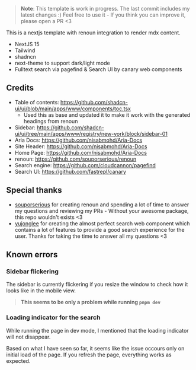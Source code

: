 > **Note**: This template is work in progress. The last commit includes my latest changes :)
> Feel free to use it - If you think you can improve it, please open a PR <3

This is a nextjs template with renoun integration to render mdx content.

- NextJS 15
- Tailwind
- shadncn
- next-theme to support dark/light mode
- Fulltext search via pagefind & Search UI by canary web components

## Credits

- Table of contents: https://github.com/shadcn-ui/ui/blob/main/apps/www/components/toc.tsx
  - Used this as base and updated it to make it work with the generated headings from renoun
- Sidebar: https://github.com/shadcn-ui/ui/tree/main/apps/www/registry/new-york/block/sidebar-01
- Aria Docs: https://github.com/nisabmohd/Aria-Docs
- Site Header: https://github.com/nisabmohd/Aria-Docs
- Home Page: https://github.com/nisabmohd/Aria-Docs
- renoun: https://github.com/souporserious/renoun
- Search engine: https://github.com/cloudcannon/pagefind
- Search UI: https://github.com/fastrepl/canary

## Special thanks

- [souporserious](https://github.com/souporserious) for creating renoun and spending a lot of time to answer my questions and reviewing my PRs - Without your awesome package, this repo wouldn't exists <3
- [yujonglee](https://github.com/yujonglee) for creating the almost perfect search web component which contains a lot of features to provide a good search experience for the user. Thanks for taking the time to answer all my questions <3

## Known errors

### Sidebar flickering

The sidebar is currently flickering if you resize the window to check how it looks like in the mobile view.

> **This seems to be only a problem while running `pnpm dev`**

### Loading indicator for the search

While running the page in dev mode, I mentioned that the loading indicator will not disappear.

Based on what I have seen so far, it seems like the issue occours only on initial load of the page. If you refresh the page, everything works as expected.
